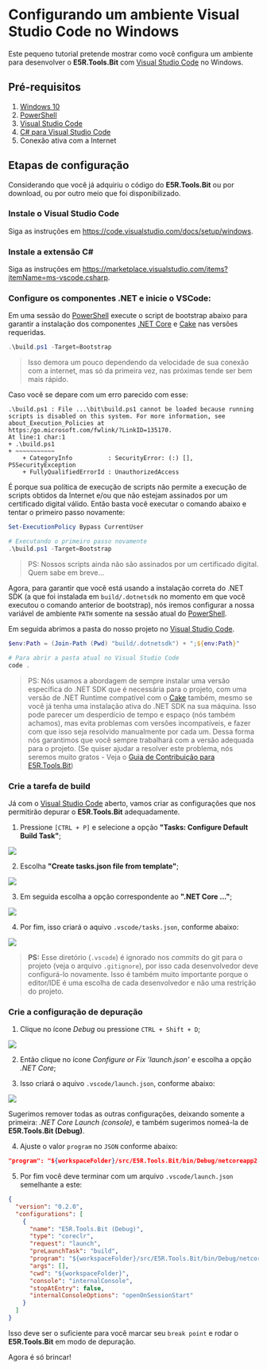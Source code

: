 Configurando um ambiente Visual Studio Code no Windows
======================================================

Este pequeno tutorial pretende mostrar como você configura um ambiente para desenvolver o __E5R.Tools.Bit__ com [Visual Studio Code][vscode] no Windows.

## Pré-requisitos

1. [Windows 10][windows10]
2. [PowerShell][powershell]
3. [Visual Studio Code][vscode]
4. [C# para Visual Studio Code][vscode-csharp]
5. Conexão ativa com a Internet

## Etapas de configuração

Considerando que você já adquiriu o código do __E5R.Tools.Bit__ ou por download,
ou por outro meio que foi disponibilizado.

### Instale o Visual Studio Code

Siga as instruções em https://code.visualstudio.com/docs/setup/windows.

### Instale a extensão C#

Siga as instruções em https://marketplace.visualstudio.com/items?itemName=ms-vscode.csharp.

### Configure os componentes .NET e inicie o VSCode:

Em uma sessão do [PowerShell][powershell] execute o script de bootstrap abaixo
para garantir a instalação dos componentes [.NET Core][dotnet] e [Cake][cake] nas versões requeridas.

```powershell
.\build.ps1 -Target=Bootstrap
```

> Isso demora um pouco dependendo da velocidade de sua conexão com a internet,
> mas só da primeira vez, nas próximas tende ser bem mais rápido.

Caso você se depare com um erro parecido com esse:

```
.\build.ps1 : File ...\bit\build.ps1 cannot be loaded because running
scripts is disabled on this system. For more information, see about_Execution_Policies at
https:/go.microsoft.com/fwlink/?LinkID=135170.
At line:1 char:1
+ .\build.ps1
+ ~~~~~~~~~~~
    + CategoryInfo          : SecurityError: (:) [], PSSecurityException
    + FullyQualifiedErrorId : UnauthorizedAccess
```

É porque sua política de execução de scripts não permite a execução de scripts obtidos da
Internet e/ou que não estejam assinados por um certificado digital válido. Então basta
você executar o comando abaixo e tentar o primeiro passo novamente:

```powershell
Set-ExecutionPolicy Bypass CurrentUser

# Executando o primeiro passo novamente
.\build.ps1 -Target=Bootstrap
```

> PS: Nossos scripts ainda não são assinados por um certificado digital. Quem sabe em breve...

Agora, para garantir que você está usando a instalação correta do .NET SDK (a que foi instalada em
`build/.dotnetsdk` no momento em que você executou o comando anterior de bootstrap), nós iremos
configurar a nossa variável de ambiente `PATH` somente na sessão atual do [PowerShell][powershell].

Em seguida abrimos a pasta do nosso projeto no [Visual Studio Code][vscode].

```powershell
$env:Path = (Join-Path (Pwd) "build/.dotnetsdk") + ";${env:Path}"

# Para abrir a pasta atual no Visual Studio Code
code .
```

> PS: Nós usamos a abordagem de sempre instalar uma versão específica do .NET SDK que é necessária
> para o projeto, com uma versão de .NET Runtime compatível com o [Cake][cake] também, mesmo
> se você já tenha uma instalação ativa do .NET SDK na sua máquina. Isso pode parecer um desperdício
> de tempo e espaço (nós também achamos), mas evita problemas com versões incompatíveis, e fazer
> com que isso seja resolvido manualmente por cada um. Dessa forma nós garantimos que você sempre
> trabalhará com a versão adequada para o projeto. (Se quiser ajudar a resolver este problema,
> nós seremos muito gratos - Veja o [Guia de Contribuição para E5R.Tools.Bit][contributing])

### Crie a tarefa de build

Já com o [Visual Studio Code][vscode] aberto, vamos criar as configurações que nos permitirão depurar o __E5R.Tools.Bit__ adequadamente.

1. Pressione `[CTRL + P]` e selecione a opção __"Tasks: Configure Default Build Task"__;

![](../assets/create-build-task-step1.png)

2. Escolha __"Create tasks.json file from template"__;

![](../assets/create-build-task-step2.png)

3. Em seguida escolha a opção correspondente ao __".NET Core ..."__;

![](../assets/create-build-task-step3.png)

4. Por fim, isso criará o aquivo `.vscode/tasks.json`, conforme abaixo:

![](../assets/create-build-task-step4.png)

> __PS:__ Esse diretório (`.vscode`) é ignorado nos _commits_ do git
> para o projeto (veja o arquivo `.gitignore`), por isso cada desenvolvedor deve
> configurá-lo novamente. Isso é também muito importante porque o editor/IDE é
> uma escolha de cada desenvolvedor e não uma restrição do projeto.

### Crie a configuração de depuração

1. Clique no ícone _Debug_ ou pressione `CTRL + Shift + D`;

![](../assets/create-config-debug-step1.png)

2. Então clique no ícone _Configure or Fix 'launch.json'_ e escolha a opção _.NET Core_;

3. Isso criará o aquivo `.vscode/launch.json`, conforme abaixo:

![](../assets/create-config-debug-step2.png)

Sugerimos remover todas as outras configurações, deixando somente a primeira:
_.NET Core Launch (console)_, e também sugerimos nomeá-la de __E5R.Tools.Bit (Debug)__.

4. Ajuste o valor `program` no `JSON` conforme abaixo:

```json
"program": "${workspaceFolder}/src/E5R.Tools.Bit/bin/Debug/netcoreapp2.0/bit.dll"
```

5. Por fim você deve terminar com um arquivo `.vscode/launch.json` semelhante a este:

```json
{
  "version": "0.2.0",
  "configurations": [
    {
      "name": "E5R.Tools.Bit (Debug)",
      "type": "coreclr",
      "request": "launch",
      "preLaunchTask": "build",
      "program": "${workspaceFolder}/src/E5R.Tools.Bit/bin/Debug/netcoreapp2.0/bit.dll",
      "args": [],
      "cwd": "${workspaceFolder}",
      "console": "internalConsole",
      "stopAtEntry": false,
      "internalConsoleOptions": "openOnSessionStart"
    }
  ]
}
```

Isso deve ser o suficiente para você marcar seu `break point` e rodar o __E5R.Tools.Bit__ em modo de depuração.

Agora é só brincar!

<!-- Links -->

[vscode]: https://github.com/Microsoft/vscode
[windows10]: https://www.microsoft.com/pt-br/windows
[powershell]: https://github.com/PowerShell/PowerShell
[vscode-csharp]: https://github.com/OmniSharp/omnisharp-vscode
[dotnet]: https://dot.net/core
[cake]: https://cakebuild.net
[contributing]: ../contributing.md
